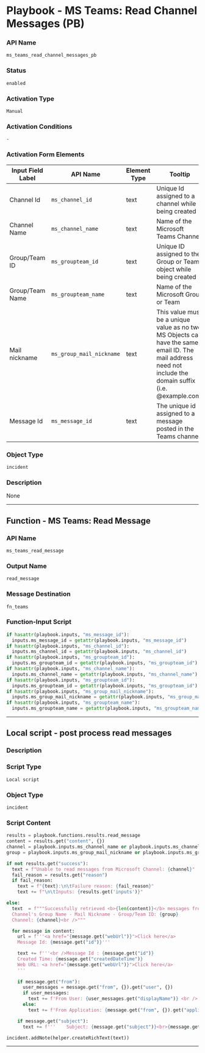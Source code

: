 <!--
    DO NOT MANUALLY EDIT THIS FILE
    THIS FILE IS AUTOMATICALLY GENERATED WITH resilient-sdk codegen
    Generated with resilient-sdk v51.0.2.2.1096
-->

# Playbook - MS Teams: Read Channel Messages (PB)

### API Name
`ms_teams_read_channel_messages_pb`

### Status
`enabled`

### Activation Type
`Manual`

### Activation Conditions
`-`

### Activation Form Elements
| Input Field Label | API Name | Element Type | Tooltip | Requirement |
| ----------------- | -------- | ------------ | ------- | ----------- |
| Channel Id | `ms_channel_id` | text | Unique Id assigned to a channel while being created | Optional |
| Channel Name | `ms_channel_name` | text | Name of the Microsoft Teams Channel | Optional |
| Group/Team ID | `ms_groupteam_id` | text | Unique ID assigned to the Group or Team object while being created | Optional |
| Group/Team Name | `ms_groupteam_name` | text | Name of the Microsoft Group or Team | Optional |
| Mail nickname | `ms_group_mail_nickname` | text | This value must be a unique value as no two MS Objects can have the same email ID. The mail address need not include the domain suffix (i.e. @example.com) | Optional |
| Message Id | `ms_message_id` | text | The unique id assigned to a message posted in the Teams channel | Optional |

### Object Type
`incident`

### Description
None


---
## Function - MS Teams: Read Message

### API Name
`ms_teams_read_message`

### Output Name
`read_message`

### Message Destination
`fn_teams`

### Function-Input Script
```python
if hasattr(playbook.inputs, "ms_message_id"):
  inputs.ms_message_id = getattr(playbook.inputs, "ms_message_id")
if hasattr(playbook.inputs, "ms_channel_id"):
  inputs.ms_channel_id = getattr(playbook.inputs, "ms_channel_id")
if hasattr(playbook.inputs, "ms_groupteam_id"):
  inputs.ms_groupteam_id = getattr(playbook.inputs, "ms_groupteam_id")
if hasattr(playbook.inputs, "ms_channel_name"):
  inputs.ms_channel_name = getattr(playbook.inputs, "ms_channel_name")
if hasattr(playbook.inputs, "ms_groupteam_id"):
  inputs.ms_groupteam_id = getattr(playbook.inputs, "ms_groupteam_id")
if hasattr(playbook.inputs, "ms_group_mail_nickname"):
  inputs.ms_group_mail_nickname = getattr(playbook.inputs, "ms_group_mail_nickname")
if hasattr(playbook.inputs, "ms_groupteam_name"):
  inputs.ms_groupteam_name = getattr(playbook.inputs, "ms_groupteam_name")
```

---

## Local script - post process read messages

### Description


### Script Type
`Local script`

### Object Type
`incident`

### Script Content
```python
results = playbook.functions.results.read_message
content = results.get("content", {})
channel = playbook.inputs.ms_channel_name or playbook.inputs.ms_channel_id
group = playbook.inputs.ms_group_mail_nickname or playbook.inputs.ms_groupteam_id or playbook.inputs.ms_groupteam_name

if not results.get("success"):
  text = f"Unable to read messages from Microsoft Channel: {channel}"
  fail_reason = results.get("reason")
  if fail_reason:
    text = f"{text}:\n\tFailure reason: {fail_reason}"
    text += f"\n\tInputs: {results.get('inputs')}"

else:
  text  = f"""Successfully retrieved <b>{len(content)}</b> messages from:<br />
  Channel's Group Name - Mail Nickname - Group/Team ID: {group}
  Channel: {channel}<br />"""

  for message in content:
    url = f'''<a href="{message.get("webUrl")}">Click here</a>
    Message Id: {message.get("id")}'''

    text += f'''<br />Message Id : {message.get("id")}
    Created Time: {message.get("createdDateTime")}
    Web URL: <a href="{message.get("webUrl")}">Click here</a>
    '''
    
    if message.get("from"):
      user_messages = message.get("from", {}).get("user", {})
      if user_messages:
        text += f'From User: {user_messages.get("displayName")} <br />'
      else:
        text += f'From Application: {message.get("from", {}).get("application", {}).get("displayName")} <br />'

    if message.get("subject"):
      text += f'''    Subject: {message.get("subject")}<br>{message.get("body", {}).get("content")}'''

incident.addNote(helper.createRichText(text))
```

---


